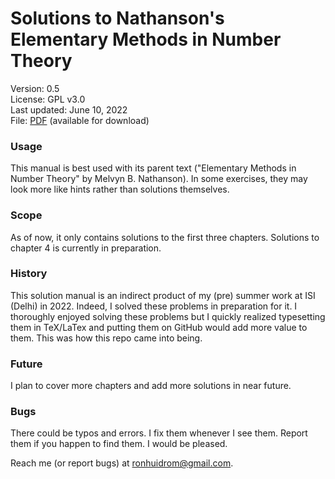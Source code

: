 # Solutions to Nathanson's Elementary Methods in Number Theory

Version: 0.5 \
License: GPL v3.0 \
Last updated: June 10, 2022 \
File: [PDF](https://ronhuidrom.github.io/nathanson-number-theory-solutions/NathansonSolutions.pdf) (available for download)

### Usage

This manual is best used with its parent text ("Elementary Methods in Number Theory" by Melvyn B. Nathanson).  In some exercises, they may look more like hints rather than solutions themselves.

### Scope

As of now, it only contains solutions to the first three chapters. Solutions to chapter 4 is currently in preparation.

### History

This solution manual is an indirect product of my (pre) summer work at ISI (Delhi) in 2022. Indeed, I solved these problems in preparation for it. I thoroughly enjoyed solving these problems but I quickly realized typesetting them in TeX/LaTex and putting them on GitHub would add more value to them. This was how this repo came into being.

### Future

I plan to cover more chapters and add more solutions in near future.

### Bugs

There could be typos and errors. I fix them whenever I see them. Report them if you happen to find them. I would be pleased.

Reach me (or report bugs) at ronhuidrom@gmail.com.

